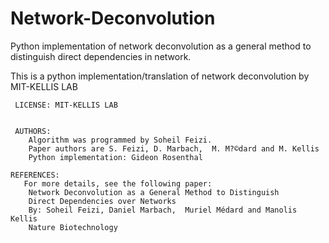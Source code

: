 Network-Deconvolution
=====================

Python implementation of network deconvolution as a general method to distinguish direct dependencies in network.

This is a python implementation/translation of network deconvolution by MIT-KELLIS LAB
    
    
     LICENSE: MIT-KELLIS LAB
    
    
     AUTHORS:
        Algorithm was programmed by Soheil Feizi.
        Paper authors are S. Feizi, D. Marbach,  M. M?©dard and M. Kellis
        Python implementation: Gideon Rosenthal 
    
    REFERENCES:
       For more details, see the following paper:
        Network Deconvolution as a General Method to Distinguish
        Direct Dependencies over Networks
        By: Soheil Feizi, Daniel Marbach,  Muriel Médard and Manolis Kellis
        Nature Biotechnology
